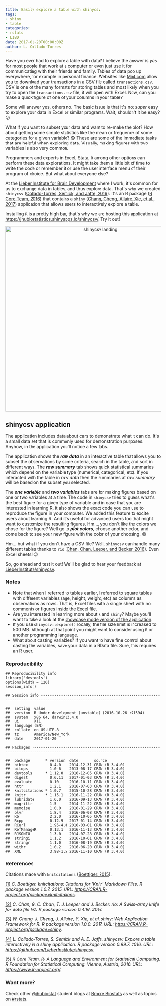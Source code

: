 ```yaml
---
title: Easily explore a table with shinycsv
tags:
- shiny
- table
categories:
- rstats
- LIBD
date: 2017-01-20T00:00:00Z
author: L. Collado-Torres
---
```








Have you ever had to explore a table with data? I believe the answer is _yes_ for most people that work at a computer or even just use it for communicating with their friends and family. Tables of data pop up everywhere, for example in personal finance. Websites like [Mint.com](https://www.mint.com/) allow you to download your transactions in a [CSV](https://en.wikipedia.org/wiki/Comma-separated_values) file called `transactions.csv`. CSV is one of the many formats for storing tables and most likely when you try to open the `transactions.csv` file, it will open with Excel. Now, can you make a quick figure of one of your columns in your table?

Some will answer yes, others no. The basic issue is that it's not _super_ easy to explore your data in Excel or similar programs. Wait, shouldn't it be easy? :confused:

What if you want to subset your data and want to re-make the plot? How about getting some simple statistics like the mean or frequency of some categories for a given variable? :fearful: These are some of the immediate tasks that are helpful when exploring data. Visually, making figures with two variables is also very common.

Programmers and experts in Excel, Stata, `R` among other options can perform these data explorations. It might take them a little bit of time to write the code or remember it or use the user interface menu of their program of choice. But what about everyone else?

At the [Lieber Institute for Brain Development](http://www.libd.org/) where I work, it's common for us to exchange data in tables, and thus explore data. That's why we created `shinycsv` <a id='cite-shinycsv'></a>(<a href='https://github.com/LieberInstitute/shinycsv'>Collado-Torres, Semick, and Jaffe, 2016</a>). It's an R package <a id='cite-cran'></a>(<a href='https://www.R-project.org/'>R Core Team, 2016</a>) that contains a `shiny` <a id='cite-shiny'></a>(<a href='https://CRAN.R-project.org/package=shiny'>Chang, Cheng, Allaire, Xie, et al., 2017</a>) application that allows users to interactively explore a table.

Installing `R` is a pretty high bar, that's why we are hosting this application at https://jhubiostatistics.shinyapps.io/shinycsv/. Try it out!

<center>
<a href="https://jhubiostatistics.shinyapps.io/shinycsv/"><img alt = 'shinycsv landing' width='600' src='http://lcolladotor.github.io/figs/2017-01-20-shinycsv/landing.png' /></a>
</center>

## shinycsv application

The application includes data about cars to demonstrate what it can do. It's a small data set that is commonly used for demonstration purposes. Anyhow, in the application you'll notice a few tabs. 

The application shows the ___raw data___ in an interactive table that allows you to subset the observations by some criteria, search in the table, and sort in different ways. The ___raw summary___ tab shows quick statistical summaries which depend on the variable type (numerical, categorical, etc). If you interacted with the table in _raw data_ then the summaries at _raw summary_ will be based on the subset you selected.

The ___one variable___ and ___two variables___ tabs are for making figures based on one or two variables at a time. The code in `shinycsv` tries to guess what's the best figure for a given type of variable and in case that you are interested in learning R, it also shows the exact code you can use to reproduce the figure in your computer. We added this feature to excite users about learning R. And it's useful for advanced users too that might want to customize the resulting figures. Hm..., you don't like the colors we chose for the figure? Well go to ___plot colors___, choose another color, and come back to see your new figure with the color of your choosing. :smile:

Hm... but what if you don't have a CSV file? Well, `shinycsv` can handle many different tables thanks to `rio` <a id='cite-rio'></a>(<a href='#bib-rio'>Chan, Chan, Leeper, and Becker, 2016</a>). Even Excel sheets! :wink:

So, go ahead and test it out! We'll be glad to hear your feedback at [LieberInstitute/shinycsv](https://github.com/LieberInstitute/shinycsv/issues).


### Notes

* Note that when I referred to tables earlier, I referred to square tables with different variables (age, height, weight, etc) as columns as observations as rows. That is, Excel files with a single sheet with no comments or figures inside the Excel file.
* Are you interested in learning more about `R` and `shiny`? Maybe you'll want to take a look at the [showcase mode version of the application](https://jhubiostatistics.shinyapps.io/shinycsv-showcase/).
* If you use `shinycsv::explore()` locally, the file size limit is increased to 500 MB. Although at that point you might want to consider using `R` or another programming language.
* What about casting variables? If you want to have fine control about casting the variables, save your data in a RData file. Sure, this requires an R user.

### Reproducibility


    ## Reproducibility info
    library('devtools')
    options(width = 120)
    session_info()

    ## Session info -----------------------------------------------------------------------------------------------------------

    ##  setting  value                                             
    ##  version  R Under development (unstable) (2016-10-26 r71594)
    ##  system   x86_64, darwin13.4.0                              
    ##  ui       X11                                               
    ##  language (EN)                                              
    ##  collate  en_US.UTF-8                                       
    ##  tz       America/New_York                                  
    ##  date     2017-01-20

    ## Packages ---------------------------------------------------------------------------------------------------------------

    ##  package       * version  date       source        
    ##  bibtex          0.4.0    2014-12-31 CRAN (R 3.4.0)
    ##  bitops          1.0-6    2013-08-17 CRAN (R 3.4.0)
    ##  devtools      * 1.12.0   2016-12-05 CRAN (R 3.4.0)
    ##  digest          0.6.11   2017-01-03 CRAN (R 3.4.0)
    ##  evaluate        0.10     2016-10-11 CRAN (R 3.4.0)
    ##  httr            1.2.1    2016-07-03 CRAN (R 3.4.0)
    ##  knitcitations * 1.0.7    2015-10-28 CRAN (R 3.4.0)
    ##  knitr         * 1.15.1   2016-11-22 CRAN (R 3.4.0)
    ##  lubridate       1.6.0    2016-09-13 CRAN (R 3.4.0)
    ##  magrittr        1.5      2014-11-22 CRAN (R 3.4.0)
    ##  memoise         1.0.0    2016-01-29 CRAN (R 3.4.0)
    ##  plyr            1.8.4    2016-06-08 CRAN (R 3.4.0)
    ##  R6              2.2.0    2016-10-05 CRAN (R 3.4.0)
    ##  Rcpp            0.12.9   2017-01-14 CRAN (R 3.4.0)
    ##  RCurl           1.95-4.8 2016-03-01 CRAN (R 3.4.0)
    ##  RefManageR      0.13.1   2016-11-13 CRAN (R 3.4.0)
    ##  RJSONIO         1.3-0    2014-07-28 CRAN (R 3.4.0)
    ##  stringi         1.1.2    2016-10-01 CRAN (R 3.4.0)
    ##  stringr         1.1.0    2016-08-19 CRAN (R 3.4.0)
    ##  withr           1.0.2    2016-06-20 CRAN (R 3.4.0)
    ##  XML             3.98-1.5 2016-11-10 CRAN (R 3.4.0)

### References

Citations made with `knitcitations` <a id='cite-knitcitations'></a>(<a href='https://CRAN.R-project.org/package=knitcitations'>Boettiger, 2015</a>).


<p><a id='bib-knitcitations'></a><a href="#cite-knitcitations">[1]</a><cite>
C. Boettiger.
<em>knitcitations: Citations for 'Knitr' Markdown Files</em>.
R package version 1.0.7.
2015.
URL: <a href="https://CRAN.R-project.org/package=knitcitations">https://CRAN.R-project.org/package=knitcitations</a>.</cite></p>

<p><a id='bib-rio'></a><a href="#cite-rio">[2]</a><cite>
C. Chan, G. C. Chan, T. J. Leeper and J. Becker.
<em>rio: A Swiss-army knife for data file I/O</em>.
R package version 0.4.16.
2016.</cite></p>

<p><a id='bib-shiny'></a><a href="#cite-shiny">[3]</a><cite>
W. Chang, J. Cheng, J. Allaire, Y. Xie, et al.
<em>shiny: Web Application Framework for R</em>.
R package version 1.0.0.
2017.
URL: <a href="https://CRAN.R-project.org/package=shiny">https://CRAN.R-project.org/package=shiny</a>.</cite></p>

<p><a id='bib-shinycsv'></a><a href="#cite-shinycsv">[4]</a><cite>
L. Collado-Torres, S. Semick and A. E. Jaffe.
<em>shinycsv: Explore a table interactively in a shiny application</em>.
R package version 0.99.7.
2016.
URL: <a href="https://github.com/LieberInstitute/shinycsv">https://github.com/LieberInstitute/shinycsv</a>.</cite></p>

<p><a id='bib-cran'></a><a href="#cite-cran">[5]</a><cite>
R Core Team.
<em>R: A Language and Environment for Statistical Computing</em>.
R Foundation for Statistical Computing.
Vienna, Austria, 2016.
URL: <a href="https://www.R-project.org/">https://www.R-project.org/</a>.</cite></p>




### Want more?

Check other [@jhubiostat](https://twitter.com/jhubiostat) student blogs at [Bmore Biostats](http://bmorebiostat.com/) as well as topics on [#rstats](https://twitter.com/search?q=%23rstats).
